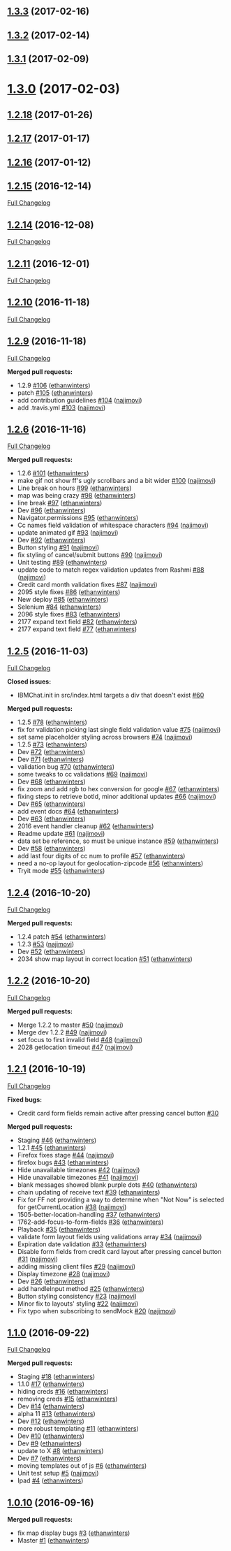 <a name="1.3.3"></a>
## [1.3.3](https://github.com/watson-virtual-agents/chat-widget/compare/1.3.1...v1.3.3) (2017-02-16)



<a name="1.3.2"></a>
## [1.3.2](https://github.com/watson-virtual-agents/chat-widget/compare/1.2.18...v1.3.2) (2017-02-14)



<a name="1.3.1"></a>
## [1.3.1](https://github.com/watson-virtual-agents/chat-widget/compare/1.2.18...v1.3.1) (2017-02-09)



<a name="1.3.0"></a>
# [1.3.0](https://github.com/watson-virtual-agents/chat-widget/compare/1.2.18...v1.3.0) (2017-02-03)


<a name="1.2.18"></a>
## [1.2.18](https://github.com/watson-virtual-agents/chat-widget/compare/1.2.17...v1.2.18) (2017-01-26)


<a name="1.2.17"></a>
## [1.2.17](https://github.com/watson-virtual-agents/chat-widget/compare/1.2.16...v1.2.17) (2017-01-17)

<a name="1.2.16"></a>
## [1.2.16](https://github.com/watson-virtual-agents/chat-widget/compare/1.2.15...v1.2.16) (2017-01-12)

## [1.2.15](https://github.com/watson-virtual-agents/chat-widget/tree/1.2.15) (2016-12-14)
[Full Changelog](https://github.com/watson-virtual-agents/chat-widget/compare/1.2.14...1.2.15)

## [1.2.14](https://github.com/watson-virtual-agents/chat-widget/tree/1.2.14) (2016-12-08)
[Full Changelog](https://github.com/watson-virtual-agents/chat-widget/compare/1.2.11...1.2.14)

## [1.2.11](https://github.com/watson-virtual-agents/chat-widget/tree/1.2.11) (2016-12-01)
[Full Changelog](https://github.com/watson-virtual-agents/chat-widget/compare/1.2.10...1.2.11)

## [1.2.10](https://github.com/watson-virtual-agents/chat-widget/tree/1.2.10) (2016-11-18)
[Full Changelog](https://github.com/watson-virtual-agents/chat-widget/compare/1.2.9...1.2.10)

## [1.2.9](https://github.com/watson-virtual-agents/chat-widget/tree/1.2.9) (2016-11-18)
[Full Changelog](https://github.com/watson-virtual-agents/chat-widget/compare/1.2.6...1.2.9)

**Merged pull requests:**

- 1.2.9 [\#106](https://github.com/watson-virtual-agents/chat-widget/pull/106) ([ethanwinters](https://github.com/ethanwinters))
- patch [\#105](https://github.com/watson-virtual-agents/chat-widget/pull/105) ([ethanwinters](https://github.com/ethanwinters))
- add contribution guidelines [\#104](https://github.com/watson-virtual-agents/chat-widget/pull/104) ([najimovi](https://github.com/najimovi))
- add .travis.yml [\#103](https://github.com/watson-virtual-agents/chat-widget/pull/103) ([najimovi](https://github.com/najimovi))

## [1.2.6](https://github.com/watson-virtual-agents/chat-widget/tree/1.2.6) (2016-11-16)
[Full Changelog](https://github.com/watson-virtual-agents/chat-widget/compare/1.2.5...1.2.6)

**Merged pull requests:**

- 1.2.6 [\#101](https://github.com/watson-virtual-agents/chat-widget/pull/101) ([ethanwinters](https://github.com/ethanwinters))
- make gif not show ff's ugly scrollbars and a bit wider [\#100](https://github.com/watson-virtual-agents/chat-widget/pull/100) ([najimovi](https://github.com/najimovi))
- Line break on hours [\#99](https://github.com/watson-virtual-agents/chat-widget/pull/99) ([ethanwinters](https://github.com/ethanwinters))
- map was being crazy [\#98](https://github.com/watson-virtual-agents/chat-widget/pull/98) ([ethanwinters](https://github.com/ethanwinters))
- line break [\#97](https://github.com/watson-virtual-agents/chat-widget/pull/97) ([ethanwinters](https://github.com/ethanwinters))
- Dev [\#96](https://github.com/watson-virtual-agents/chat-widget/pull/96) ([ethanwinters](https://github.com/ethanwinters))
- Navigator.permissions  [\#95](https://github.com/watson-virtual-agents/chat-widget/pull/95) ([ethanwinters](https://github.com/ethanwinters))
- Cc names field validation of whitespace characters [\#94](https://github.com/watson-virtual-agents/chat-widget/pull/94) ([najimovi](https://github.com/najimovi))
- update animated gif [\#93](https://github.com/watson-virtual-agents/chat-widget/pull/93) ([najimovi](https://github.com/najimovi))
- Dev [\#92](https://github.com/watson-virtual-agents/chat-widget/pull/92) ([ethanwinters](https://github.com/ethanwinters))
- Button styling [\#91](https://github.com/watson-virtual-agents/chat-widget/pull/91) ([najimovi](https://github.com/najimovi))
- fix styling of cancel/submit buttons [\#90](https://github.com/watson-virtual-agents/chat-widget/pull/90) ([najimovi](https://github.com/najimovi))
- Unit testing [\#89](https://github.com/watson-virtual-agents/chat-widget/pull/89) ([ethanwinters](https://github.com/ethanwinters))
- update code to match regex validation updates from Rashmi [\#88](https://github.com/watson-virtual-agents/chat-widget/pull/88) ([najimovi](https://github.com/najimovi))
- Credit card month validation fixes [\#87](https://github.com/watson-virtual-agents/chat-widget/pull/87) ([najimovi](https://github.com/najimovi))
- 2095 style fixes [\#86](https://github.com/watson-virtual-agents/chat-widget/pull/86) ([ethanwinters](https://github.com/ethanwinters))
- New deploy [\#85](https://github.com/watson-virtual-agents/chat-widget/pull/85) ([ethanwinters](https://github.com/ethanwinters))
- Selenium [\#84](https://github.com/watson-virtual-agents/chat-widget/pull/84) ([ethanwinters](https://github.com/ethanwinters))
- 2096 style fixes [\#83](https://github.com/watson-virtual-agents/chat-widget/pull/83) ([ethanwinters](https://github.com/ethanwinters))
- 2177 expand text field [\#82](https://github.com/watson-virtual-agents/chat-widget/pull/82) ([ethanwinters](https://github.com/ethanwinters))
- 2177 expand text field [\#77](https://github.com/watson-virtual-agents/chat-widget/pull/77) ([ethanwinters](https://github.com/ethanwinters))

## [1.2.5](https://github.com/watson-virtual-agents/chat-widget/tree/1.2.5) (2016-11-03)
[Full Changelog](https://github.com/watson-virtual-agents/chat-widget/compare/1.2.4...1.2.5)

**Closed issues:**

- IBMChat.init in src/index.html targets a div that doesn't exist [\#60](https://github.com/watson-virtual-agents/chat-widget/issues/60)

**Merged pull requests:**

- 1.2.5 [\#78](https://github.com/watson-virtual-agents/chat-widget/pull/78) ([ethanwinters](https://github.com/ethanwinters))
- fix for validation picking last single field validation value [\#75](https://github.com/watson-virtual-agents/chat-widget/pull/75) ([najimovi](https://github.com/najimovi))
- set same placeholder styling across browsers [\#74](https://github.com/watson-virtual-agents/chat-widget/pull/74) ([najimovi](https://github.com/najimovi))
- 1.2.5 [\#73](https://github.com/watson-virtual-agents/chat-widget/pull/73) ([ethanwinters](https://github.com/ethanwinters))
- Dev [\#72](https://github.com/watson-virtual-agents/chat-widget/pull/72) ([ethanwinters](https://github.com/ethanwinters))
- Dev [\#71](https://github.com/watson-virtual-agents/chat-widget/pull/71) ([ethanwinters](https://github.com/ethanwinters))
- validation bug [\#70](https://github.com/watson-virtual-agents/chat-widget/pull/70) ([ethanwinters](https://github.com/ethanwinters))
- some tweaks to cc validations [\#69](https://github.com/watson-virtual-agents/chat-widget/pull/69) ([najimovi](https://github.com/najimovi))
- Dev [\#68](https://github.com/watson-virtual-agents/chat-widget/pull/68) ([ethanwinters](https://github.com/ethanwinters))
- fix zoom and add rgb to hex conversion for google [\#67](https://github.com/watson-virtual-agents/chat-widget/pull/67) ([ethanwinters](https://github.com/ethanwinters))
- fixing steps to retrieve botId, minor additional updates [\#66](https://github.com/watson-virtual-agents/chat-widget/pull/66) ([najimovi](https://github.com/najimovi))
- Dev [\#65](https://github.com/watson-virtual-agents/chat-widget/pull/65) ([ethanwinters](https://github.com/ethanwinters))
- add event docs [\#64](https://github.com/watson-virtual-agents/chat-widget/pull/64) ([ethanwinters](https://github.com/ethanwinters))
- Dev [\#63](https://github.com/watson-virtual-agents/chat-widget/pull/63) ([ethanwinters](https://github.com/ethanwinters))
- 2016 event handler cleanup [\#62](https://github.com/watson-virtual-agents/chat-widget/pull/62) ([ethanwinters](https://github.com/ethanwinters))
- Readme update [\#61](https://github.com/watson-virtual-agents/chat-widget/pull/61) ([najimovi](https://github.com/najimovi))
- data set be reference, so must be unique instance [\#59](https://github.com/watson-virtual-agents/chat-widget/pull/59) ([ethanwinters](https://github.com/ethanwinters))
- Dev [\#58](https://github.com/watson-virtual-agents/chat-widget/pull/58) ([ethanwinters](https://github.com/ethanwinters))
- add last four digits of cc num to profile [\#57](https://github.com/watson-virtual-agents/chat-widget/pull/57) ([ethanwinters](https://github.com/ethanwinters))
- need a no-op layout for geolocation-zipcode [\#56](https://github.com/watson-virtual-agents/chat-widget/pull/56) ([ethanwinters](https://github.com/ethanwinters))
- Tryit mode [\#55](https://github.com/watson-virtual-agents/chat-widget/pull/55) ([ethanwinters](https://github.com/ethanwinters))

## [1.2.4](https://github.com/watson-virtual-agents/chat-widget/tree/1.2.4) (2016-10-20)
[Full Changelog](https://github.com/watson-virtual-agents/chat-widget/compare/1.2.2...1.2.4)

**Merged pull requests:**

- 1.2.4 patch [\#54](https://github.com/watson-virtual-agents/chat-widget/pull/54) ([ethanwinters](https://github.com/ethanwinters))
- 1.2.3 [\#53](https://github.com/watson-virtual-agents/chat-widget/pull/53) ([najimovi](https://github.com/najimovi))
- Dev [\#52](https://github.com/watson-virtual-agents/chat-widget/pull/52) ([ethanwinters](https://github.com/ethanwinters))
- 2034 show map layout in correct location [\#51](https://github.com/watson-virtual-agents/chat-widget/pull/51) ([ethanwinters](https://github.com/ethanwinters))

## [1.2.2](https://github.com/watson-virtual-agents/chat-widget/tree/1.2.2) (2016-10-20)
[Full Changelog](https://github.com/watson-virtual-agents/chat-widget/compare/1.2.1...1.2.2)

**Merged pull requests:**

- Merge 1.2.2 to master [\#50](https://github.com/watson-virtual-agents/chat-widget/pull/50) ([najimovi](https://github.com/najimovi))
- Merge dev 1.2.2 [\#49](https://github.com/watson-virtual-agents/chat-widget/pull/49) ([najimovi](https://github.com/najimovi))
- set focus to first invalid field [\#48](https://github.com/watson-virtual-agents/chat-widget/pull/48) ([najimovi](https://github.com/najimovi))
- 2028 getlocation timeout [\#47](https://github.com/watson-virtual-agents/chat-widget/pull/47) ([najimovi](https://github.com/najimovi))

## [1.2.1](https://github.com/watson-virtual-agents/chat-widget/tree/1.2.1) (2016-10-19)
[Full Changelog](https://github.com/watson-virtual-agents/chat-widget/compare/1.1.0...1.2.1)

**Fixed bugs:**

- Credit card form fields remain active after pressing cancel button [\#30](https://github.com/watson-virtual-agents/chat-widget/issues/30)

**Merged pull requests:**

- Staging [\#46](https://github.com/watson-virtual-agents/chat-widget/pull/46) ([ethanwinters](https://github.com/ethanwinters))
- 1.2.1 [\#45](https://github.com/watson-virtual-agents/chat-widget/pull/45) ([ethanwinters](https://github.com/ethanwinters))
- Firefox fixes stage [\#44](https://github.com/watson-virtual-agents/chat-widget/pull/44) ([najimovi](https://github.com/najimovi))
- firefox bugs [\#43](https://github.com/watson-virtual-agents/chat-widget/pull/43) ([ethanwinters](https://github.com/ethanwinters))
- Hide unavailable timezones [\#42](https://github.com/watson-virtual-agents/chat-widget/pull/42) ([najimovi](https://github.com/najimovi))
- Hide unavailable timezones [\#41](https://github.com/watson-virtual-agents/chat-widget/pull/41) ([najimovi](https://github.com/najimovi))
- blank messages showed blank purple dots [\#40](https://github.com/watson-virtual-agents/chat-widget/pull/40) ([ethanwinters](https://github.com/ethanwinters))
- chain updating of receive text [\#39](https://github.com/watson-virtual-agents/chat-widget/pull/39) ([ethanwinters](https://github.com/ethanwinters))
- Fix for FF not providing a way to determine when "Not Now" is selected for getCurrentLocation [\#38](https://github.com/watson-virtual-agents/chat-widget/pull/38) ([najimovi](https://github.com/najimovi))
- 1505-better-location-handling [\#37](https://github.com/watson-virtual-agents/chat-widget/pull/37) ([ethanwinters](https://github.com/ethanwinters))
- 1762-add-focus-to-form-fields [\#36](https://github.com/watson-virtual-agents/chat-widget/pull/36) ([ethanwinters](https://github.com/ethanwinters))
- Playback [\#35](https://github.com/watson-virtual-agents/chat-widget/pull/35) ([ethanwinters](https://github.com/ethanwinters))
- validate form layout fields using validations array [\#34](https://github.com/watson-virtual-agents/chat-widget/pull/34) ([najimovi](https://github.com/najimovi))
- Expiration date validation [\#33](https://github.com/watson-virtual-agents/chat-widget/pull/33) ([ethanwinters](https://github.com/ethanwinters))
- Disable form fields from credit card layout after pressing cancel button [\#31](https://github.com/watson-virtual-agents/chat-widget/pull/31) ([najimovi](https://github.com/najimovi))
- adding missing client files [\#29](https://github.com/watson-virtual-agents/chat-widget/pull/29) ([najimovi](https://github.com/najimovi))
- Display timezone [\#28](https://github.com/watson-virtual-agents/chat-widget/pull/28) ([najimovi](https://github.com/najimovi))
- Dev [\#26](https://github.com/watson-virtual-agents/chat-widget/pull/26) ([ethanwinters](https://github.com/ethanwinters))
- add handleInput method [\#25](https://github.com/watson-virtual-agents/chat-widget/pull/25) ([ethanwinters](https://github.com/ethanwinters))
- Button styling consistency [\#23](https://github.com/watson-virtual-agents/chat-widget/pull/23) ([najimovi](https://github.com/najimovi))
- Minor fix to layouts' styling [\#22](https://github.com/watson-virtual-agents/chat-widget/pull/22) ([najimovi](https://github.com/najimovi))
- Fix typo when subscribing to sendMock [\#20](https://github.com/watson-virtual-agents/chat-widget/pull/20) ([najimovi](https://github.com/najimovi))

## [1.1.0](https://github.com/watson-virtual-agents/chat-widget/tree/1.1.0) (2016-09-22)
[Full Changelog](https://github.com/watson-virtual-agents/chat-widget/compare/1.0.10...1.1.0)

**Merged pull requests:**

- Staging [\#18](https://github.com/watson-virtual-agents/chat-widget/pull/18) ([ethanwinters](https://github.com/ethanwinters))
- 1.1.0 [\#17](https://github.com/watson-virtual-agents/chat-widget/pull/17) ([ethanwinters](https://github.com/ethanwinters))
- hiding creds [\#16](https://github.com/watson-virtual-agents/chat-widget/pull/16) ([ethanwinters](https://github.com/ethanwinters))
- removing creds [\#15](https://github.com/watson-virtual-agents/chat-widget/pull/15) ([ethanwinters](https://github.com/ethanwinters))
- Dev [\#14](https://github.com/watson-virtual-agents/chat-widget/pull/14) ([ethanwinters](https://github.com/ethanwinters))
- alpha 11 [\#13](https://github.com/watson-virtual-agents/chat-widget/pull/13) ([ethanwinters](https://github.com/ethanwinters))
- Dev [\#12](https://github.com/watson-virtual-agents/chat-widget/pull/12) ([ethanwinters](https://github.com/ethanwinters))
- more robust templating [\#11](https://github.com/watson-virtual-agents/chat-widget/pull/11) ([ethanwinters](https://github.com/ethanwinters))
- Dev [\#10](https://github.com/watson-virtual-agents/chat-widget/pull/10) ([ethanwinters](https://github.com/ethanwinters))
- Dev [\#9](https://github.com/watson-virtual-agents/chat-widget/pull/9) ([ethanwinters](https://github.com/ethanwinters))
- update to X [\#8](https://github.com/watson-virtual-agents/chat-widget/pull/8) ([ethanwinters](https://github.com/ethanwinters))
- Dev [\#7](https://github.com/watson-virtual-agents/chat-widget/pull/7) ([ethanwinters](https://github.com/ethanwinters))
- moving templates out of js [\#6](https://github.com/watson-virtual-agents/chat-widget/pull/6) ([ethanwinters](https://github.com/ethanwinters))
- Unit test setup [\#5](https://github.com/watson-virtual-agents/chat-widget/pull/5) ([najimovi](https://github.com/najimovi))
- Ipad [\#4](https://github.com/watson-virtual-agents/chat-widget/pull/4) ([ethanwinters](https://github.com/ethanwinters))

## [1.0.10](https://github.com/watson-virtual-agents/chat-widget/tree/1.0.10) (2016-09-16)
**Merged pull requests:**

- fix map display bugs [\#3](https://github.com/watson-virtual-agents/chat-widget/pull/3) ([ethanwinters](https://github.com/ethanwinters))
- Master [\#1](https://github.com/watson-virtual-agents/chat-widget/pull/1) ([ethanwinters](https://github.com/ethanwinters))
